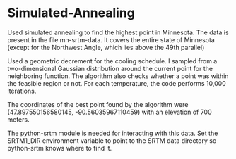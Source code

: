 # Simulated-Annealing
Used simulated annealing to find the highest point in Minnesota. The data is present in the file mn-srtm-data. It covers the entire state of Minnesota (except for the Northwest Angle, which lies above the 49th parallel)

Used a geometric decrement for the cooling schedule. I sampled from a two-dimensional Gaussian distribution around the current point for the neighboring function. The algorithm also checks whether a point was within the feasible region or not. For each temperature, the code performs 10,000 iterations. 

The coordinates of the best point found by the algorithm were (47.897550156580145, -90.56035967110459) with an elevation of 700 meters.

The python-srtm module is needed for interacting with this data. Set the SRTM1_DIR environment variable to point to the SRTM data directory so python-srtm knows where to find it.
